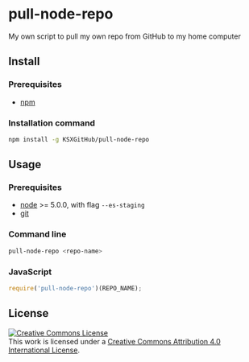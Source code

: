 
# pull-node-repo
My own script to pull my own repo from GitHub to my home computer

## Install

### Prerequisites

 * [npm](https://nodejs.org/en/download/stable/)

### Installation command

```bash
npm install -g KSXGitHub/pull-node-repo
```

## Usage

### Prerequisites

 * [node](https://nodejs.org/en/download/stable/) >= 5.0.0, with flag `--es-staging`
 * [git](https://git-scm.com/download)

### Command line

```bash
pull-node-repo <repo-name>
```

### JavaScript

```javascript
require('pull-node-repo')(REPO_NAME);
```

## License

<a rel="license" href="http://creativecommons.org/licenses/by/4.0/">
<img alt="Creative Commons License" style="border-width:0" src="https://i.creativecommons.org/l/by/4.0/88x31.png" />
</a>
<br />
This work is licensed under a <a rel="license" href="http://creativecommons.org/licenses/by/4.0/">Creative Commons Attribution 4.0 International License</a>.
